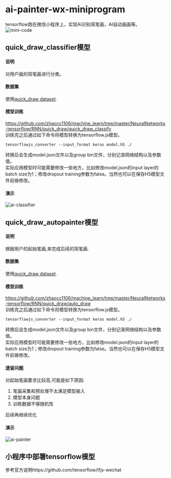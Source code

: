 # ai-painter-wx-miniprogram
tensorflow跑在微信小程序上，实现AI识别简笔画，AI自动画画等。<br>
<img src="https://github.com/zhaocc1106/ai-painter-wx-miniprogram/blob/master/images/mini-code.jpg"  alt="mini-code">


## quick_draw_classifier模型
#### 说明
对用户画的简笔画进行分类。
#### 数据集
使用[quick_draw dataset](https://github.com/googlecreativelab/quickdraw-dataset).<br>
#### 模型训练
https://github.com/zhaocc1106/machine_learn/tree/master/NeuralNetworks-tensorflow/RNN/quick_draw/quick_draw_classify<br>
训练完之后通过如下命令将模型转换为tensorflow.js模型。
```
tensorflowjs_converter --input_format keras model.h5 ./
```
转换后会生成model.json文件以及group bin文件，分别记录网络结构以及参数值。<br>
实际应用模型时可能需要修改一些地方，比如修改model.json的input layer的batch size为1；修改dropout training参数为false。当然也可以在保存H5模型文件前做修改。
#### 演示
<img src="https://github.com/zhaocc1106/ai-painter-wx-miniprogram/blob/master/images/gif/ai-classifier.gif"  alt="ai-classifier">


## quick_draw_autopainter模型
#### 说明
根据用户的起始笔画,来完成后续的简笔画.
#### 数据集
使用[quick_draw dataset](https://github.com/googlecreativelab/quickdraw-dataset).<br>
#### 模型训练
https://github.com/zhaocc1106/machine_learn/tree/master/NeuralNetworks-tensorflow/RNN/quick_draw/auto_draw<br>
训练完之后通过如下命令将模型转换为tensorflow.js模型。
```
tensorflowjs_converter --input_format keras model.h5 ./
```
转换后会生成model.json文件以及group bin文件，分别记录网络结构以及参数值。<br>
实际应用模型时可能需要修改一些地方，比如修改model.json的input layer的batch size为1；修改dropout training参数为false。当然也可以在保存H5模型文件前做修改。
#### 遗留问题
对起始笔画要求比较高,可能是如下原因:<br>
1. 笔画采集和预处理不太满足模型输入<br>
2. 模型本身问题<br>
3. 训练数据不够随机性<br>

后续再继续优化
#### 演示
<img src="https://github.com/zhaocc1106/ai-painter-wx-miniprogram/blob/master/images/gif/ai-painter.gif"  alt="ai-painter">


## 小程序中部署tensorflow模型
参考官方说明https://github.com/tensorflow/tfjs-wechat
